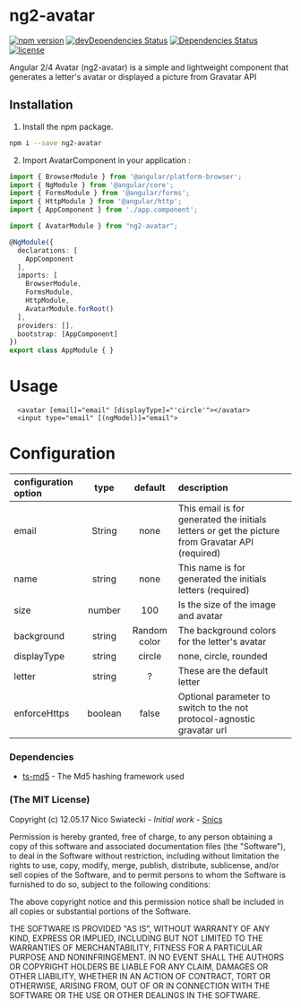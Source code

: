 # ng2-avatar

[![npm version](https://img.shields.io/npm/v/ng2-avatar.svg?style=flat-square)](https://www.npmjs.com/package/snic/ng2-avatar)
[![devDependencies Status](https://img.shields.io/david/dev/snics/ng2-avatar.svg?style=flat-square)](https://david-dm.org/snics/ng2-avatar?type=dev)
[![Dependencies Status](https://david-dm.org/snics/ng2-avatar/status.svg)](https://david-dm.org/snics/ng2-avatar)
[![license](https://img.shields.io/github/license/mashape/apistatus.svg?style=flat-square)](https://github.com/snics/ng2-avatar#the-mit-license)

Angular 2/4 Avatar (ng2-avatar) is a simple and lightweight component that generates a letter's avatar or displayed a picture from Gravatar API

## Installation
1. Install the npm package.
```bash
npm i --save ng2-avatar
```

2. Import AvatarComponent in your application :
```TypeScript
import { BrowserModule } from '@angular/platform-browser';
import { NgModule } from '@angular/core';
import { FormsModule } from '@angular/forms';
import { HttpModule } from '@angular/http';
import { AppComponent } from './app.component';

import { AvatarModule } from "ng2-avatar";

@NgModule({
  declarations: [
    AppComponent
  ],
  imports: [
    BrowserModule,
    FormsModule,
    HttpModule,
    AvatarModule.forRoot()
  ],
  providers: [],
  bootstrap: [AppComponent]
})
export class AppModule { }

```

# Usage
```
  <avatar [email]="email" [displayType]="'circle'"></avatar>
  <input type="email" [(ngModel)]="email">
```

# Configuration
| configuration option |  type  |   default    | description                                                                                      |
|:---------------------|:------:|:------------:|:-------------------------------------------------------------------------------------------------|
| email                | String |     none     | This email is for generated the initials letters or get the picture from Gravatar API (required) |
| name                 | string |     none     | This name is for generated the initials letters (required)                                       |
| size                 | number |     100      | Is the size of the image and avatar                                                              |
| background           | string | Random color | The background colors for the letter's avatar                                                    |
| displayType          | string |    circle    | none, circle, rounded                                                                              |
| letter               | string |      ?       | These are the default letter                                                                     |
| enforceHttps         | boolean |      false   | Optional parameter to switch to the not protocol-agnostic gravatar url                          |


### Dependencies

* [ts-md5](https://github.com/cotag/ts-md5) - The Md5 hashing framework used

### (The MIT License)

Copyright (c) 12.05.17 Nico Swiatecki - *Initial work* - [Snics](https://github.com/snics)

Permission is hereby granted, free of charge, to any person obtaining a copy of this software and associated documentation files (the "Software"), to deal in the Software without restriction, including without limitation the rights to use, copy, modify, merge, publish, distribute, sublicense, and/or sell copies of the Software, and to permit persons to whom the Software is furnished to do so, subject to the following conditions:

The above copyright notice and this permission notice shall be included in all copies or substantial portions of the Software.

THE SOFTWARE IS PROVIDED "AS IS", WITHOUT WARRANTY OF ANY KIND, EXPRESS OR IMPLIED, INCLUDING BUT NOT LIMITED TO THE WARRANTIES OF MERCHANTABILITY, FITNESS FOR A PARTICULAR PURPOSE AND NONINFRINGEMENT. IN NO EVENT SHALL THE AUTHORS OR COPYRIGHT HOLDERS BE LIABLE FOR ANY CLAIM, DAMAGES OR OTHER LIABILITY, WHETHER IN AN ACTION OF CONTRACT, TORT OR OTHERWISE, ARISING FROM, OUT OF OR IN CONNECTION WITH THE SOFTWARE OR THE USE OR OTHER DEALINGS IN THE SOFTWARE.
